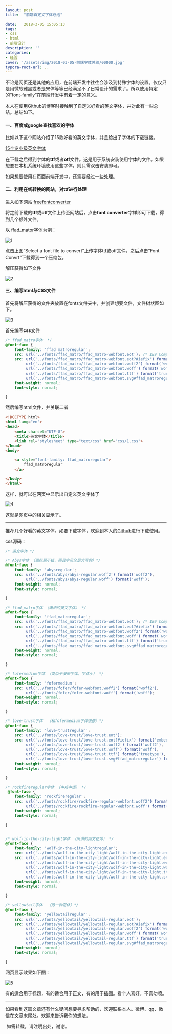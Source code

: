```yaml
---
layout: post
title:  "前端自定义字体总结"

date:   2018-3-05 15:05:13
tags:
- css
- html
- 前端设计
description: ''
categories:
- 经验
cover: '/assets/img/2018-03-05-前端字体总结/00000.jpg'
typora-root-url: ..
---
```


​	不论是网页还是其他的应用，在前端开发中往往会涉及到特殊字体的设置。仅仅只是用微软雅黑或者是宋体等等已经满足不了日常设计的需求了。所以使用特定的“font-family”在前端开发中有着一定的意义。

​	本人在使用Github的博客时接触到了自定义好看的英文字体，并对此有一些总结。总结如下。

#### 一、百度或google查找喜欢的字体

比如以下这个网站介绍了15款好看的英文字体，并且给出了字体的下载链接。

[15个专业级英文字体](https://www.qianduanmei.com/15-Professional-New-Free-Fonts-for-Designers/)

在下载之后得到字体的**ttf**或者**otf**文件。这是用于系统安装使用字体的文件。如果想要在本机系统环境使用这些字体，则只需双击安装即可。

如果想要使用在页面前端开发中，还需要经过一些处理。

#### 二、利用在线转换的网站，对ttf进行处理

进入如下网站 [freefontconverter](http://www.freefontconverter.com/)

将之前下载的**ttf**或**otf**文件上传至网站后，点击**font converter**字样即可下载，得到几个额外文件。

以 ffad_mator字体为例：

![1](/assets/img/2018-03-05-前端字体总结/1.png)

点击上图“Select a font file to convert”上传字体ttf或otf文件，之后点击“Font Convrt”下载得到一个压缩包。

解压获得如下文件

![2](/assets/img/2018-03-05-前端字体总结/2.png)

#### 三、编写html与CSS文件

首先将解压获得的文件夹放置在fonts文件夹中，并创建想要文件，文件树状图如下。

![3](/assets/img/2018-03-05-前端字体总结/3.png)

首先编写**css**文件

```css
/* ffad_matro字体  */
@font-face {
    font-family: 'ffad_matroregular';
    src: url('../fonts/ffad_matro/ffad_matro-webfont.eot'); /* IE9 Compat Modes */
    src: url('../fonts/ffad_matro/ffad_matro-webfont.eot?#iefix') format('embedded-opentype'),
         url('../fonts/ffad_matro/ffad_matro-webfont.woff2') format('woff2'),
         url('../fonts/ffad_matro/ffad_matro-webfont.woff') format('woff'),/* Modern Browsers */
         url('../fonts/ffad_matro/ffad_matro-webfont.ttf') format('truetype'),/* Safari, Android, iOS */
         url('../fonts/ffad_matro/ffad_matro-webfont.svg#ffad_matroregular') format('svg');/* Legacy iOS */
    font-weight: normal;
    font-style: normal;

}
```

然后编写html文件，并关联二者

```html
<!DOCTYPE html>
<html lang="en">
<head>
	<meta charset="UTF-8">
	<title>英文字体</title>
	<link rel="stylesheet" type="text/css" href="css/1.css">
</head>
<body>

	<a style="font-family: ffad_matroregular">
		ffad_matroregular
	</a>

</body>
</html>
```

这样，就可以在网页中显示出自定义英文字体了

![4](/assets/img/2018-03-05-前端字体总结/4.png)

这就是网页中的相关显示了。



------------

推荐几个好看的英文字体。如要下载字体，欢迎到本人的[Github](https://github.com/xukimseven/myGitCloud/tree/master/fonts)进行下载使用。

css源码：

```css
/* 英文字体 */

/* Abys字体 （做标题不错，而且字母全是大写的）*/
@font-face {
    font-family: 'abysregular';
    src: url('../fonts/abys/abys-regular.woff2') format('woff2'),
         url('../fonts/abys/abys-regular.woff') format('woff');
    font-weight: normal;
    font-style: normal;

}

/* ffad_matro字体 （潇洒的英文字体） */
@font-face {
    font-family: 'ffad_matroregular';
    src: url('../fonts/ffad_matro/ffad_matro-webfont.eot'); /* IE9 Compat Modes */
    src: url('../fonts/ffad_matro/ffad_matro-webfont.eot?#iefix') format('embedded-opentype'),
         url('../fonts/ffad_matro/ffad_matro-webfont.woff2') format('woff2'),
         url('../fonts/ffad_matro/ffad_matro-webfont.woff') format('woff'),/* Modern Browsers */
         url('../fonts/ffad_matro/ffad_matro-webfont.ttf') format('truetype'),/* Safari, Android, iOS */
         url('../fonts/ffad_matro/ffad_matro-webfont.svg#ffad_matroregular') format('svg');/* Legacy iOS */
    font-weight: normal;
    font-style: normal;

}

/* fofermedium字体 （类似于漫画字体，字体小） */
@font-face {
    font-family: 'fofermedium';
    src: url('../fonts/fofer/fofer-webfont.woff2') format('woff2'),
         url('../fonts/fofer/fofer-webfont.woff') format('woff');
    font-weight: normal;
    font-style: normal;

}

/* love-trust字体  （和fofermedium字体很像）*/
@font-face {
    font-family: 'love-trustregular';
    src: url('../fonts/love-trust/love-trust.eot');
    src: url('../fonts/love-trust/love-trust.eot?#iefix') format('embedded-opentype'),
         url('../fonts/love-trust/love-trust.woff2') format('woff2'),
         url('../fonts/love-trust/love-trust.woff') format('woff'),
         url('../fonts/love-trust/love-trust.ttf') format('truetype'),
         url('../fonts/love-trust/love-trust.svg#ffad_matroregular') format('svg');
    font-weight: normal;
    font-style: normal;

}

/* rockfireregular字体 （中规中矩） */
 @font-face {
    font-family: 'rockfireregular';
    src: url('../fonts/rockfire/rockfire-regular-webfont.woff2') format('woff2'),
         url('../fonts/rockfire/rockfire-regular-webfont.woff') format('woff');
    font-weight: normal;
    font-style: normal;

}


/* wolf-in-the-city-light字体 （所谓的英文花体） */
@font-face {
    font-family: 'wolf-in-the-city-lightregular';
    src: url('../fonts/wolf-in-the-city-light/wolf-in-the-city-light.eot');
    src: url('../fonts/wolf-in-the-city-light/wolf-in-the-city-light.eot?#iefix') format('embedded-opentype'),
         url('../fonts/wolf-in-the-city-light/wolf-in-the-city-light.woff2') format('woff2'),
         url('../fonts/wolf-in-the-city-light/wolf-in-the-city-light.woff') format('woff'),
         url('../fonts/wolf-in-the-city-light/wolf-in-the-city-light.ttf') format('truetype'),
         url('../fonts/wolf-in-the-city-light/wolf-in-the-city-light.svg#ffad_matroregular') format('svg');
    font-weight: normal;
    font-style: normal;

}

/* yellowtail字体  （另一种花体）*/
@font-face {
    font-family: 'yellowtailregular';
    src: url('../fonts/yellowtail/yellowtail-regular.eot');
    src: url('../fonts/yellowtail/yellowtail-regular.eot?#iefix') format('embedded-opentype'),
         url('../fonts/yellowtail/yellowtail-regular.woff2') format('woff2'),
         url('../fonts/yellowtail/yellowtail-regular.woff') format('woff'),
         url('../fonts/yellowtail/yellowtail-regular.ttf') format('truetype'),
         url('../fonts/yellowtail/yellowtail-regular.svg#ffad_matroregular') format('svg');
    font-weight: normal;
    font-style: normal;

}
```

网页显示效果如下图：

![5](/assets/img/2018-03-05-前端字体总结/5.png)

有的适合用于标题，有的适合用于正文，有的用于插图。看个人喜好，不喜勿喷。

---------

​	如果看到这篇文章还有什么疑问想要寻求帮助的，欢迎联系本人。微博、qq、微信在文章末尾处。欢迎来告诉我你的想法。

​	如需转载，请注明出处，谢谢。

